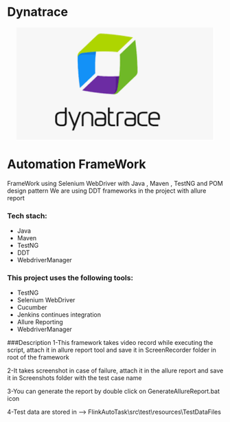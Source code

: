 # Dynatrace
<img src="src\test\resources\TestDataFiles\dynatrace.png" style="display:block; margin-left:auto; margin-right:auto;"/>

# Automation FrameWork
FrameWork using Selenium WebDriver with Java , Maven , TestNG and POM design pattern
We are using DDT frameworks in the project with allure report

### Tech stach:
- Java
- Maven
- TestNG 
- DDT
- WebdriverManager

### This project uses the following tools:
- TestNG
- Selenium WebDriver
- Cucumber
- Jenkins continues integration
- Allure Reporting
- WebdriverManager

###Description
1-This framework takes video record while executing the script, attach it in allure report tool and save it in ScreenRecorder folder in root of the framework

2-It takes screenshot in case of failure, attach it in the allure report and save it in Screenshots folder with the test case name

3-You can generate the report by double click on GenerateAllureReport.bat icon

4-Test data are stored in --> FlinkAutoTask\src\test\resources\TestDataFiles
